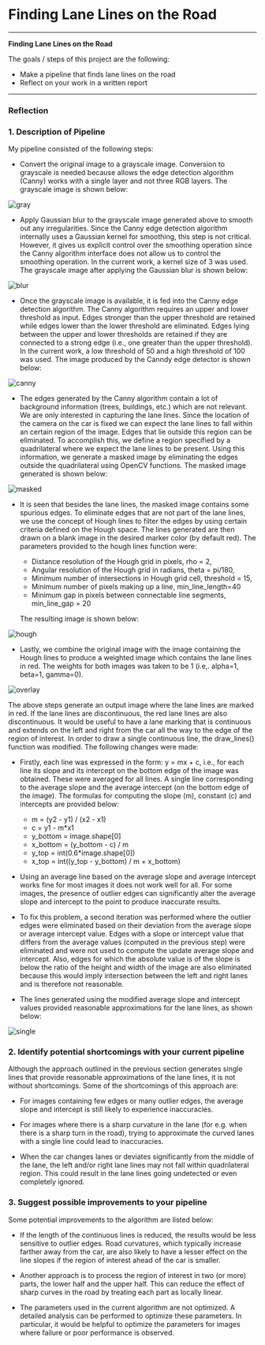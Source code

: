 # **Finding Lane Lines on the Road**

---

**Finding Lane Lines on the Road**

The goals / steps of this project are the following:
* Make a pipeline that finds lane lines on the road
* Reflect on your work in a written report


[//]: # (Image References)

[image1]: ./examples/grayscale.jpg "Grayscale"
[gray]: ./report_images/gray.jpg "Grayscale"
[blur]: ./report_images/blur_gray.jpg "Gaussian Smoothing"
[canny]: ./report_images/canny_edges.jpg "Canny Edges"
[masked]: ./report_images/masked_image.jpg "Masked Image"
[hough]: ./report_images/hough_lines.jpg "Hough Lines"
[overlay]: ./report_images/final_result.jpg "Final overlaid image"
[single]: ./report_images/single_line.jpg "Single continuous lines"

---

### Reflection

### 1. Description of Pipeline

My pipeline consisted of the following steps:

* Convert the original image to a grayscale image. Conversion to grayscale is
  needed because allows the edge detection algorithm (Canny) works with a
  single layer and not three RGB layers. The grayscale image is shown below:

![gray]

* Apply Gaussian blur to the grayscale image generated above to smooth out any
  irregularities. Since the Canny edge detection algorithm internally uses a
  Gaussian kernel for smoothing, this step is not critical. However, it gives
  us explicit control over the smoothing operation since the Canny algorithm
  interface does not allow us to control the smoothing operation. In the current
  work, a kernel size of 3 was used. The grayscale image after applying the
  Gaussian blur is shown below:


![blur]

* Once the grayscale image is available, it is fed into the Canny edge
  detection algorithm. The Canny algorithm requires an upper and lower
  threshold as input. Edges stronger than the upper threshold are retained
  while edges lower than the lower threshold are eliminated. Edges lying
  between the upper and lower thresholds are retained if they are connected to
  a strong edge (i.e., one greater than the upper threshold). In the current
  work, a low threshold of 50 and a high threshold of 100 was used. The image
  produced by the Canndy edge detector is shown below:

![canny]

* The edges generated by the Canny algorithm contain a lot of background
  information (trees, buildings, etc.) which are not relevant. We are only
  interested in capturing the lane lines. Since the location of the camera on
  the car is fixed we can expect the lane lines to fall within an certain
  region of the image. Edges that lie outside this region can be eliminated. To
  accomplish this, we define a region specified by a quadrilateral where we
  expect the lane lines to be present. Using this information, we generate a
  masked image by eliminating the edges outside the quadrilateral using OpenCV
  functions. The  masked image generated is shown below:

![masked]

* It is seen that besides the lane lines, the masked image contains some
  spurious edges.  To eliminate edges that are not part of the lane lines,  
  we use the concept of Hough lines to filter the edges by using certain
  criteria defined on the Hough space. The lines generated are then drawn on a
  blank image in the desired marker color (by default red). The parameters
  provided to the hough lines function were:
  * Distance resolution of the Hough grid in pixels, rho = 2,
  * Angular resolution of the Hough grid in radians, theta = pi/180,
  * Minimum number of intersections in Hough grid cell, threshold = 15,
  * Minimum number of pixels making up a line, min_line_length=40
  * Minimum gap in pixels between connectable line segments, min_line_gap = 20

  The resulting image is shown below:

![hough]

* Lastly, we combine the original image with the image containing the Hough
  lines to produce a weighted image which contains the lane lines in red. The
  weights for both images was taken to be 1 (i.e,. alpha=1, beta=1, gamma=0).

![overlay]

The above steps generate an output image where the lane lines are marked in
red. If the lane lines are discontinuous, the red lane lines are also
discontinuous. It would be useful to have a lane marking that is continuous and
extends on the left and right from the car all the way to the edge of the
region of interest. In order to draw a single continuous line, the draw_lines()
function was modified. The following changes were made:

* Firstly, each line was expressed in the form: y = mx + c, i.e., for each line
  its slope and its intercept on the bottom edge of the image was obtained.
  These were averaged for all lines. A single line corresponding to the average
  slope and the average intercept (on the bottom edge of the image). The
  formulas for computing the slope (m), constant (c) and intercepts are provided
  below:
  * m = (y2 - y1) / (x2 - x1)
  * c = y1 - m\*x1
  * y_bottom = image.shape[0]
  * x_bottom = (y_bottom - c) / m
  * y_top = int(0.6\*image.shape[0])
  * x_top = int((y_top - y_bottom) / m + x_bottom)    

* Using an average line based on the average slope and average intercept works
  fine for most images it does not work well for all. For some images, the
  presence of outlier edges can significantly alter the average slope and
  intercept to the point to produce inaccurate results.

* To fix this problem, a second iteration was performed where the outlier edges
  were eliminated based on their deviation from the average slope or average
  intercept value. Edges with a slope or intercept value that differs from the
  average values (computed in the previous step) were eliminated and were not
  used to compute the update average slope and intercept. Also, edges for which
  the absolute value is of the slope is below the ratio of the height and width
  of the image are also eliminated because this would imply intersection
  between the left and right lanes and is therefore not reasonable.

* The lines generated using the modified average slope and intercept values
  provided reasonable approximations for the lane lines, as shown below:

![single]

### 2. Identify potential shortcomings with your current pipeline

Although the approach outlined in the previous section generates single lines
that provide reasonable approximations of the lane lines, it is not without
shortcomings. Some of the shortcomings of this approach are:

* For images containing few edges or many outlier edges, the average slope and
  intercept is still likely to experience inaccuracies.

* For images where there is a sharp curvature in the lane (for e.g. when there
  is a sharp turn in the road), trying to approximate the curved lanes with a
  single line could lead to inaccuracies.

* When the car changes lanes or deviates significantly from the middle of the
  lane, the left and/or right lane lines may not fall within quadrilateral
  region. This could result in the lane lines going undetected or even
  completely ignored.


### 3. Suggest possible improvements to your pipeline

Some potential improvements to the algorithm are listed below:

* If the length of the continuous lines is reduced, the results would be less
  sensitive to outlier edges. Road curvatures, which typically increase farther
  away from the car, are also likely to have a lesser effect on the line slopes
  if the region of interest ahead of the car is smaller.

* Another approach is to process the region of interest in two (or more) parts,
  the lower half and the upper half. This can reduce the effect of sharp curves
  in the road by treating each part as locally linear.

* The parameters used in the current algorithm are not optimized. A detailed
  analysis can be performed to optimize these parameters. In particular, it
  would be helpful to optimize the parameters for images where failure or poor
  performance is observed.
